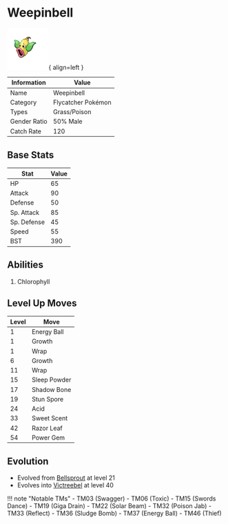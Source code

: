 # Weepinbell

![Weepinbell](../images/pokemon/70.png){ align=left }

| Information | Value |
|------------|--------|
| Name | Weepinbell |
| Category | Flycatcher Pokémon |
| Types | Grass/Poison |
| Gender Ratio | 50% Male |
| Catch Rate | 120 |

## Base Stats

| Stat | Value |
|------|-------|
| HP | 65 |
| Attack | 90 |
| Defense | 50 |
| Sp. Attack | 85 |
| Sp. Defense | 45 |
| Speed | 55 |
| BST | 390 |

## Abilities
1. Chlorophyll

## Level Up Moves
| Level | Move |
|-------|------|
| 1 | Energy Ball |
| 1 | Growth |
| 1 | Wrap |
| 6 | Growth |
| 11 | Wrap |
| 15 | Sleep Powder |
| 17 | Shadow Bone |
| 19 | Stun Spore |
| 24 | Acid |
| 33 | Sweet Scent |
| 42 | Razor Leaf |
| 54 | Power Gem |

## Evolution
- Evolved from [Bellsprout](069-bellsprout.md) at level 21
- Evolves into [Victreebel](071-victreebel.md) at level 40

!!! note "Notable TMs"
    - TM03 (Swagger)
    - TM06 (Toxic)
    - TM15 (Swords Dance)
    - TM19 (Giga Drain)
    - TM22 (Solar Beam)
    - TM32 (Poison Jab)
    - TM33 (Reflect)
    - TM36 (Sludge Bomb)
    - TM37 (Energy Ball)
    - TM46 (Thief)
